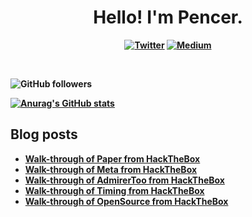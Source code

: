 <p>
  <h1 align="center"><b>Hello! I'm Pencer.</h1>
</p>
<p align="center">
 <a href="https://twitter.com/pencer_io"><img src="https://img.shields.io/badge/twitter-%231DA1F2.svg?&style=for-the-badge&logo=twitter&logoColor=white" alt="Twitter"  /></a>
 <a href="https://pencer.medium.com"><img src="https://img.shields.io/badge/medium-%2312100E.svg?&style=for-the-badge&logo=medium&logoColor=white" alt="Medium" /></a>
</p>
<br />

![GitHub followers](https://img.shields.io/github/followers/pencer-io?style=social)

[![Anurag's GitHub stats](https://github-readme-stats.vercel.app/api?username=pencer-io)](https://github.com/anuraghazra/github-readme-stats)

## Blog posts
<!-- BLOG-POST-LIST:START -->
- [Walk-through of Paper from HackTheBox](https://pencer.io/ctf/ctf-htb-paper/)
- [Walk-through of Meta from HackTheBox](https://pencer.io/ctf/ctf-htb-meta/)
- [Walk-through of AdmirerToo from HackTheBox](https://pencer.io/ctf/ctf-htb-admirertoo/)
- [Walk-through of Timing from HackTheBox](https://pencer.io/ctf/ctf-htb-timing/)
- [Walk-through of OpenSource from HackTheBox](https://pencer.io/ctf/ctf-htb-opensource-protected/)
<!-- BLOG-POST-LIST:END -->
